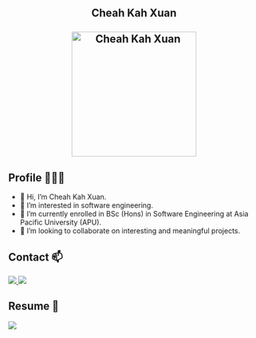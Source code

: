 

<!---
crosswind19/crosswind19 is a ✨ special ✨ repository because its `README.md` (this file) appears on your GitHub profile.
You can click the Preview link to take a look at your changes.
--->

<h2 align="center">
    <b>Cheah Kah Xuan</b>
    <br/>
    <br/> 
    <img alt="Cheah Kah Xuan" src="https://avatars.githubusercontent.com/u/70271667?s=400&v=4" height="250px"/></img>
</h2>

 
 
## Profile 🙋🏼‍♂️

- 👋 Hi, I’m Cheah Kah Xuan.
- 👀 I’m interested in software engineering.
- 🌱 I’m currently enrolled in BSc (Hons) in Software Engineering at Asia Pacific University (APU).
- 💞️ I’m looking to collaborate on interesting and meaningful projects.

 ## Contact 📫
<p>
    <a href="mailto:cheahkahxuan@gmail.com">
        <img src="https://img.shields.io/badge/Gmail-%23D14836.svg?&style=plastic&logo=gmail&logoColor=white">
    </a>
    <a href="https://www.linkedin.com/in/cheah-kah-xuan/">
        <img src="https://img.shields.io/badge/LinkedIn-%230077B5.svg?&style=plastic&logo=linkedin&logoColor=white">
    </a>   
</p>

 


## Resume 📄
<p>
    <a href="https://drive.google.com/file/d/1fAKjHKhIPdoEHc529WEd8ZWW1xHmF9xl/view?usp=sharing">
        <img src="https://img.shields.io/badge/Google%20Drive-4285F4?style=plastic&logo=googledrive&logoColor=white">
    </a>
</p>

 










